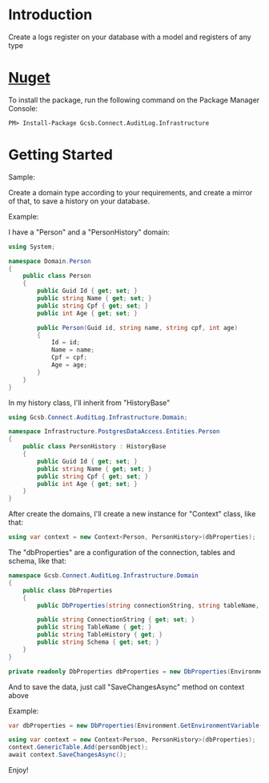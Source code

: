 # Introduction 
Create a logs register on your database with a model and registers of any type

# [Nuget](https://www.nuget.org/packages/Gcsb.Connect.AuditLog.Infrastructure/)

To install the package, run the following command on the Package Manager Console:

```
PM> Install-Package Gcsb.Connect.AuditLog.Infrastructure
```


# Getting Started
Sample:

Create a domain type according to your requirements, and create a mirror of that, to save a history on your database.

Example:

I have a "Person" and a "PersonHistory" domain:

```c#
using System;

namespace Domain.Person
{
    public class Person
    {
        public Guid Id { get; set; }
        public string Name { get; set; }
        public string Cpf { get; set; }
        public int Age { get; set; }

        public Person(Guid id, string name, string cpf, int age)
        {
            Id = id;
            Name = name;
            Cpf = cpf;
            Age = age;
        }
    }
}
```

In my history class, I'll inherit from "HistoryBase"

```c#
using Gcsb.Connect.AuditLog.Infrastructure.Domain;

namespace Infrastructure.PostgresDataAccess.Entities.Person
{
    public class PersonHistory : HistoryBase
    {
        public Guid Id { get; set; }
        public string Name { get; set; }
        public string Cpf { get; set; }
        public int Age { get; set; }
    }
}

```

After create the domains, I'll create a new instance for "Context" class, like that:

```c#
using var context = new Context<Person, PersonHistory>(dbProperties);
```

The "dbProperties" are a configuration of the connection, tables and schema, like that:

```c#
namespace Gcsb.Connect.AuditLog.Infrastructure.Domain
{
    public class DbProperties
    {
        public DbProperties(string connectionString, string tableName, string tableHistory, string schema);

        public string ConnectionString { get; set; }
        public string TableName { get; }
        public string TableHistory { get; }
        public string Schema { get; set; }
    }
}

private readonly DbProperties dbProperties = new DbProperties(Environment.GetEnvironmentVariable("CONN"), "Person", "PersonHistory", "GenericDB");
```

And to save the data, just call "SaveChangesAsync" method on context above

Example:

```c#
var dbProperties = new DbProperties(Environment.GetEnvironmentVariable("CONN"), "Person", "PersonHistory", "GenericDB");

using var context = new Context<Person, PersonHistory>(dbProperties);
context.GenericTable.Add(personObject);
await context.SaveChangesAsync();
```

Enjoy!
